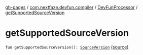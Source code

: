 [gh-pages](../../index.md) / [com.nextfaze.devfun.compiler](../index.md) / [DevFunProcessor](index.md) / [getSupportedSourceVersion](./get-supported-source-version.md)

# getSupportedSourceVersion

`fun getSupportedSourceVersion(): `[`SourceVersion`](http://docs.oracle.com/javase/6/docs/api/javax/lang/model/SourceVersion.html) [(source)](https://github.com/NextFaze/dev-fun/tree/master/devfun-compiler/src/main/java/com/nextfaze/devfun/compiler/Compiler.kt#L323)